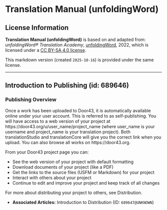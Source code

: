# Translation Manual (unfoldingWord)

## License Information

**Translation Manual (unfoldingWord)** is based on and adapted from: _unfoldingWord® Translation Academy_, [unfoldingWord](https://unfoldingword.org/utw), 2022, which is licensed under a [CC BY-SA 4.0 license](https://creativecommons.org/licenses/by-sa/4.0/legalcode.en).

This markdown version (created `2025-10-16`) is provided under the same license.



--------------------------------

## Introduction to Publishing (id: 689646)

### Publishing Overview

Once a work has been uploaded to Door43, it is automatically available online under your user account. This is referred to as self\-publishing. You will have access to a web version of your project at https://door43\.org/u/user\_name/project\_name (where user\_name is your username and project\_name is your translation project). Both translationStudio and translationCore will give you the correct link when you upload. You can also browse all works on https://door43\.org.

From your Door43 project page you can:

* See the web version of your project with default formatting
* Download documents of your project (like a PDF)
* Get the links to the source files (USFM or Markdown) for your project
* Interact with others about your project
* Continue to edit and improve your project and keep track of all changes

For more about distributing your project to others, see Distribution.

* **Associated Articles:** Introduction to Distribution (ID: `689647@UNKNOWN`)

